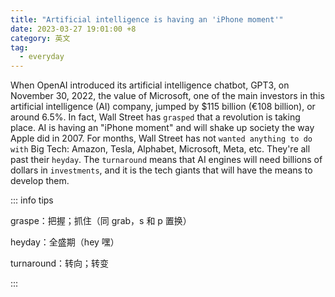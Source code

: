 ```yaml
---
title: "Artificial intelligence is having an 'iPhone moment'"
date: 2023-03-27 19:01:00 +8
category: 英文
tag:
  - everyday
---
```


When OpenAI introduced its artificial intelligence chatbot, GPT3, on November 30, 2022, the value of Microsoft, one of the main investors in this artificial intelligence (AI) company, jumped by $115 billion (€108 billion), or around 6.5%. In fact, Wall Street has `grasped` that a revolution is taking place. AI is having an "iPhone moment" and will shake up society the way Apple did in 2007. For months, Wall Street has not `wanted anything to do with` Big Tech: Amazon, Tesla, Alphabet, Microsoft, Meta, etc. They're all past their `heyday`. The `turnaround` means that AI engines will need billions of dollars in `investments`, and it is the tech giants that will have the means to develop them.

::: info tips

graspe：把握；抓住（同 grab，s 和 p 置换）

heyday：全盛期（hey 嘿）

turnaround：转向；转变

:::
